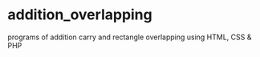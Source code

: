 # addition_overlapping
programs of addition carry and rectangle overlapping  using HTML, CSS &amp; PHP
